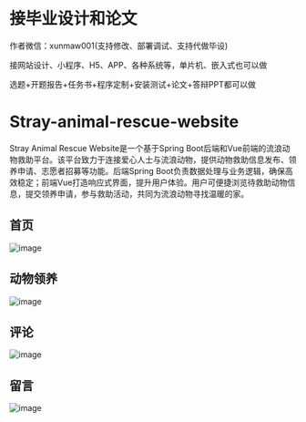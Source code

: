 # 接毕业设计和论文
作者微信：xunmaw001(支持修改、部署调试、支持代做毕设)

接网站设计、小程序、H5、APP、各种系统等，单片机、嵌入式也可以做

选题+开题报告+任务书+程序定制+安装测试+论文+答辩PPT都可以做
# Stray-animal-rescue-website
Stray Animal Rescue Website是一个基于Spring Boot后端和Vue前端的流浪动物救助平台。该平台致力于连接爱心人士与流浪动物，提供动物救助信息发布、领养申请、志愿者招募等功能。后端Spring Boot负责数据处理与业务逻辑，确保高效稳定；前端Vue打造响应式界面，提升用户体验。用户可便捷浏览待救助动物信息，提交领养申请，参与救助活动，共同为流浪动物寻找温暖的家。
##  首页
![image](https://github.com/user-attachments/assets/4beecf4c-c352-4215-9ded-d68d68025136)
## 动物领养
![image](https://github.com/user-attachments/assets/080b4770-ad53-4a57-9dc6-9f36106d4595)
## 评论
![image](https://github.com/user-attachments/assets/08059b9f-7c57-479c-b1a0-7f2c660d910b)
## 留言
![image](https://github.com/user-attachments/assets/f1b1c1c3-3600-465e-957f-f1606f1bb459)
